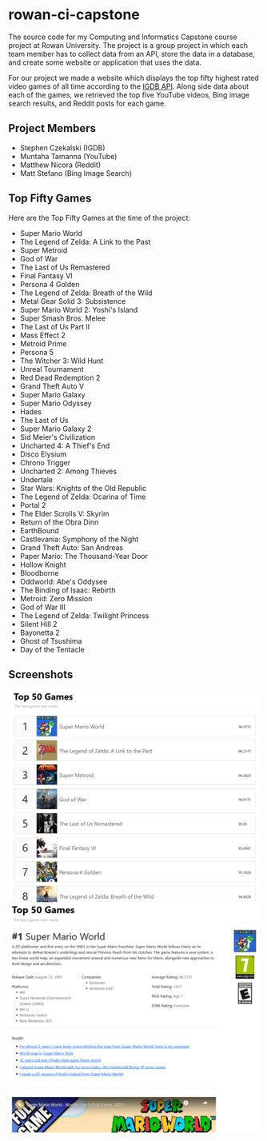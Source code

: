 # rowan-ci-capstone
The source code for my Computing and Informatics Capstone course project at Rowan University. 
The project is a group project in which each team member has to collect data from an API,
store the data in a database, and create some website or application that uses the data.

For our project we made a website which displays the top fifty highest rated video games of all time according to the [IGDB API](https://www.igdb.com/api).
Along side data about each of the games, we retrieved the top five YouTube videos, Bing image search results, and Reddit posts for each game.

## Project Members

* Stephen Czekalski (IGDB)
* Muntaha Tamanna (YouTube)
* Matthew Nicora (Reddit)
* Matt Stefano (Bing Image Search)

## Top Fifty Games

Here are the Top Fifty Games at the time of the project:

* Super Mario World
* The Legend of Zelda: A Link to the Past
* Super Metroid
* God of War
* The Last of Us Remastered
* Final Fantasy VI
* Persona 4 Golden
* The Legend of Zelda: Breath of the Wild
* Metal Gear Solid 3: Subsistence
* Super Mario World 2: Yoshi's Island
* Super Smash Bros. Melee
* The Last of Us Part II
* Mass Effect 2
* Metroid Prime
* Persona 5
* The Witcher 3: Wild Hunt
* Unreal Tournament
* Red Dead Redemption 2
* Grand Theft Auto V
* Super Mario Galaxy
* Super Mario Odyssey
* Hades
* The Last of Us
* Super Mario Galaxy 2
* Sid Meier's Civilization
* Uncharted 4: A Thief's End
* Disco Elysium
* Chrono Trigger
* Uncharted 2: Among Thieves
* Undertale
* Star Wars: Knights of the Old Republic
* The Legend of Zelda: Ocarina of Time
* Portal 2
* The Elder Scrolls V: Skyrim
* Return of the Obra Dinn
* EarthBound
* Castlevania: Symphony of the Night
* Grand Theft Auto: San Andreas
* Paper Mario: The Thousand-Year Door
* Hollow Knight
* Bloodborne
* Oddworld: Abe's Oddysee
* The Binding of Isaac: Rebirth
* Metroid: Zero Mission
* God of War III
* The Legend of Zelda: Twilight Princess
* Silent Hill 2
* Bayonetta 2
* Ghost of Tsushima
* Day of the Tentacle

## Screenshots
![Screenshot One](https://github.com/stephencz/rowan-ci-capstone/blob/master/screenshot1.PNG)
<br>
![Screenshot Two](https://github.com/stephencz/rowan-ci-capstone/blob/master/screenshot2.PNG)